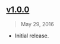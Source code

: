 ## [v1.0.0]
> May 29, 2016

- Initial release.

[v1.0.0]: https://github.com/rstacruz/nested-hamt/tree/v1.0.0

